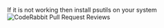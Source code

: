 If it is not working then install psutils on your system
![CodeRabbit Pull Request Reviews](https://img.shields.io/coderabbit/prs/github/ABDULQAYYUMRAJPOOT208/internet-speed-monitor-windows?utm_source=oss&utm_medium=github&utm_campaign=ABDULQAYYUMRAJPOOT208%2Finternet-speed-monitor-windows&labelColor=171717&color=FF570A&link=https%3A%2F%2Fcoderabbit.ai&label=CodeRabbit+Reviews)
